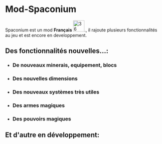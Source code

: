 # Mod-Spaconium
Spaconium est un mod **Français** <img src="/Readme/gallery/images.jpg" alt="36" width="36"/>., il rajoute plusieurs fonctionnalités au jeu et est encore en developpement.
## Des fonctionnalités nouvelles...:
- ### De nouveaux minerais, equipement, blocs
- ### Des nouvelles dimensions
- ### Des nouveaux systèmes très utiles
- ### Des armes magiques
- ### Des pouvoirs magiques
## Et d'autre en développement:

